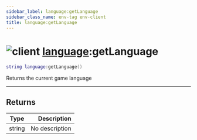 ```yaml
---
sidebar_label: language:getLanguage
sidebar_class_name: env-tag env-client
title: language:getLanguage
---
```


# <img src='/img/wiki/client.png' alt='client' classname='env-tag' /> [language](../language/README.md):getLanguage

```lua
string language:getLanguage()
```

Returns the current game language<br/>

-----------------
## Returns

| Type   | Description |
| ------ | ----------: |
| string | No description |
